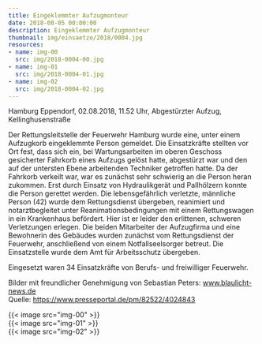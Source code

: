 ```yaml
---
title: Eingeklemmter Aufzugmonteur
date: 2018-08-05 00:00:00
description: Eingeklemmter Aufzugmonteur
thumbnail: img/einsaetze/2018/0004.jpg
resources:
- name: img-00
  src: img/2018-0004-00.jpg
- name: img-01
  src: img/2018-0004-01.jpg
- name: img-02
  src: img/2018-0004-02.jpg
---
```


Hamburg Eppendorf, 02.08.2018, 11.52 Uhr, Abgestürzter Aufzug, Kellinghusenstraße

Der Rettungsleitstelle der Feuerwehr Hamburg wurde eine, unter einem Aufzugkorb eingeklemmte Person gemeldet.
Die Einsatzkräfte stellten vor Ort fest, dass sich ein, bei Wartungsarbeiten im oberen Geschoss gesicherter Fahrkorb eines Aufzugs gelöst hatte, abgestürzt war und den auf der untersten Ebene arbeitenden Techniker getroffen hatte.
Da der Fahrkorb verkeilt war, war es zunächst sehr schwierig an die Person heran zukommen.
Erst durch Einsatz von Hydraulikgerät und Pallhölzern konnte die Person gerettet werden.
Die lebensgefährlich verletzte, männliche Person (42) wurde dem Rettungsdienst übergeben, reanimiert und notarztbegleitet unter Reanimationsbedingungen mit einem Rettungswagen in ein Krankenhaus befördert.
Hier ist er leider den erlittenen, schweren Verletzungen erlegen.
Die beiden Mitarbeiter der Aufzugfirma und eine Bewohnerin des Gebäudes wurden zunächst vom Rettungsdienst der Feuerwehr, anschließend von einem Notfallseelsorger betreut.
Die Einsatzstelle wurde dem Amt für Arbeitsschutz übergeben.

Eingesetzt waren 34 Einsatzkräfte von Berufs- und freiwilliger Feuerwehr.

Bilder mit freundlicher Genehmigung von Sebastian Peters: www.blaulicht-news.de  
Quelle: https://www.presseportal.de/pm/82522/4024843

{{< image src="img-00" >}}  
{{< image src="img-01" >}}  
{{< image src="img-02" >}}  
